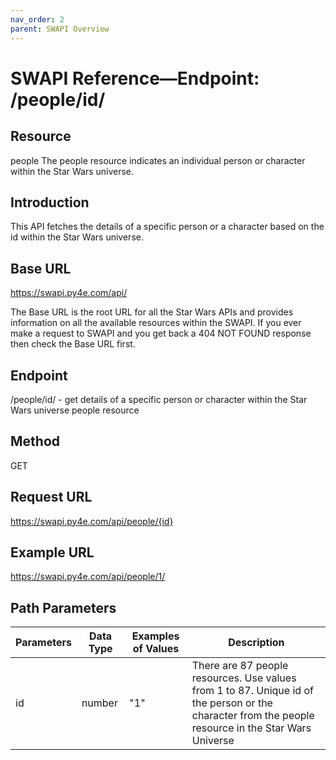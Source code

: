 ```yaml
---
nav_order: 2
parent: SWAPI Overview
---
```


# SWAPI Reference—Endpoint: /people/id/
## Resource
people
The people resource indicates an individual person or character within the Star Wars universe.
## Introduction
This API fetches the details of a specific person or a character based on the id within the Star Wars universe.
## Base URL
https://swapi.py4e.com/api/

The Base URL is the root URL for all the Star Wars APIs and provides information on all the available resources within the SWAPI.
If you ever make a request to SWAPI and you get back a 404 NOT FOUND response then check the Base URL first.
## Endpoint
/people/id/ - get details of a specific person or character within the Star Wars universe people resource
## Method
GET
## Request URL
https://swapi.py4e.com/api/people/{id}
## Example URL
https://swapi.py4e.com/api/people/1/
## Path Parameters
|Parameters|Data Type|Examples of Values|Description|
|----------|---------|------------------|-----------|
|id| number| "1"| There are 87 people resources. Use values from 1 to 87.	Unique id of the person or the character from the people resource in the Star Wars Universe|
